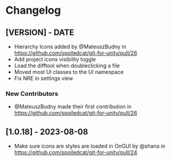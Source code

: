 # Changelog

<!-- Do not change the line immediately below this comment, the build system will replace it with the actual version and date. -->

## [VERSION] - DATE

- Hierarchy Icons added by @MateuszBudny in https://github.com/spoiledcat/git-for-unity/pull/26
- Add project icons visibility toggle
- Load the difftool when doubleclicking a file
- Moved most UI classes to the UI namespace
- Fix NRE in settings view

### New Contributors
- @MateuszBudny made their first contribution in https://github.com/spoiledcat/git-for-unity/pull/26

## [1.0.18] - 2023-08-08

- Make sure icons are styles are loaded in OnGUI by @shana in https://github.com/spoiledcat/git-for-unity/pull/24